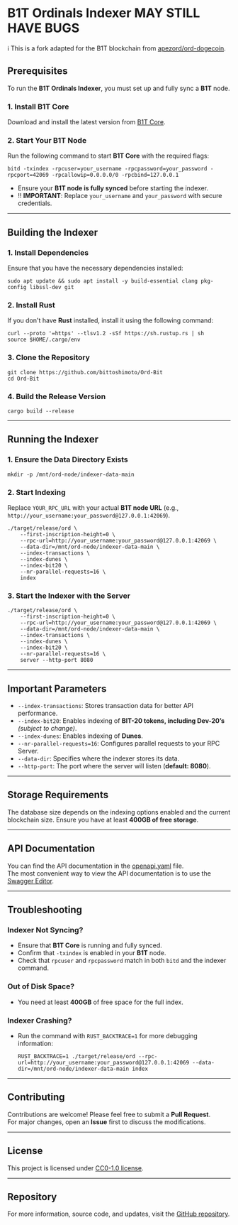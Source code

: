 
# B1T Ordinals Indexer MAY STILL HAVE BUGS

ℹ️ This is a fork adapted for the B1T blockchain from [apezord/ord-dogecoin](https://github.com/apezord/ord-dogecoin).

## **Prerequisites**
To run the **B1T Ordinals Indexer**, you must set up and fully sync a **B1T** node.

### 1. Install B1T Core  
Download and install the latest version from [B1T Core](https://github.com/bittoshimoto/Bit).

### 2. Start Your B1T Node  
Run the following command to start **B1T Core** with the required flags:

```shell
bitd -txindex -rpcuser=your_username -rpcpassword=your_password -rpcport=42069 -rpcallowip=0.0.0.0/0 -rpcbind=127.0.0.1
```

- Ensure your **B1T node is fully synced** before starting the indexer.
- ‼️ **IMPORTANT**: Replace `your_username` and `your_password` with secure credentials.

---

## **Building the Indexer**

### 1. Install Dependencies  
Ensure that you have the necessary dependencies installed:

```shell
sudo apt update && sudo apt install -y build-essential clang pkg-config libssl-dev git
```

### 2. Install Rust  
If you don't have **Rust** installed, install it using the following command:

```shell
curl --proto '=https' --tlsv1.2 -sSf https://sh.rustup.rs | sh
source $HOME/.cargo/env
```

### 3. Clone the Repository  
```shell
git clone https://github.com/bittoshimoto/Ord-Bit
cd Ord-Bit
```

### 4. Build the Release Version  
```shell
cargo build --release
```

---

## **Running the Indexer**

### **1. Ensure the Data Directory Exists**
```shell
mkdir -p /mnt/ord-node/indexer-data-main
```

### **2. Start Indexing**
Replace `YOUR_RPC_URL` with your actual **B1T node URL** (e.g., `http://your_username:your_password@127.0.0.1:42069`).

```shell
./target/release/ord \
    --first-inscription-height=0 \
    --rpc-url=http://your_username:your_password@127.0.0.1:42069 \
    --data-dir=/mnt/ord-node/indexer-data-main \
    --index-transactions \
    --index-dunes \
    --index-bit20 \
    --nr-parallel-requests=16 \
    index
```

### **3. Start the Indexer with the Server**
```shell
./target/release/ord \
    --first-inscription-height=0 \
    --rpc-url=http://your_username:your_password@127.0.0.1:42069 \
    --data-dir=/mnt/ord-node/indexer-data-main \
    --index-transactions \
    --index-dunes \
    --index-bit20 \
    --nr-parallel-requests=16 \
    server --http-port 8080
```

---

## **Important Parameters**
- `--index-transactions`: Stores transaction data for better API performance.
- `--index-bit20`: Enables indexing of **BIT-20 tokens, including Dev-20’s** *(subject to change)*.
- `--index-dunes`: Enables indexing of **Dunes**.
- `--nr-parallel-requests=16`: Configures parallel requests to your RPC Server.
- `--data-dir`: Specifies where the indexer stores its data.
- `--http-port`: The port where the server will listen (**default: 8080**).

---

## **Storage Requirements**
The database size depends on the indexing options enabled and the current blockchain size. Ensure you have at least **400GB of free storage**.

---

## **API Documentation**
You can find the API documentation in the [openapi.yaml](https://github.com/bittoshimoto/Ord-Bit/blob/main/openapi.yaml) file.  
The most convenient way to view the API documentation is to use the [Swagger Editor](https://editor.swagger.io/).

---

## **Troubleshooting**

### **Indexer Not Syncing?**
- Ensure that **B1T Core** is running and fully synced.
- Confirm that `-txindex` is enabled in your **B1T** node.
- Check that `rpcuser` and `rpcpassword` match in both `bitd` and the indexer command.

### **Out of Disk Space?**
- You need at least **400GB** of free space for the full index.

### **Indexer Crashing?**
- Run the command with `RUST_BACKTRACE=1` for more debugging information:
  ```shell
  RUST_BACKTRACE=1 ./target/release/ord --rpc-url=http://your_username:your_password@127.0.0.1:42069 --data-dir=/mnt/ord-node/indexer-data-main index
  ```

---

## **Contributing**
Contributions are welcome! Please feel free to submit a **Pull Request**.  
For major changes, open an **Issue** first to discuss the modifications.

---

## **License**
This project is licensed under [CC0-1.0 license](https://github.com/bittoshimoto/Ord-Bit/blob/main/LICENSE).

---

## **Repository**
For more information, source code, and updates, visit the [GitHub repository](https://github.com/bittoshimoto/Ord-Bit).
```


